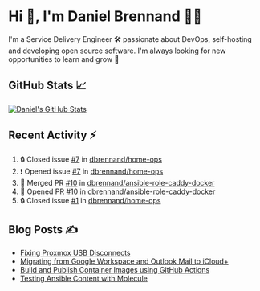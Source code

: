 # Hi 👋, I'm Daniel Brennand 👨‍💻

I'm a Service Delivery Engineer 🛠 passionate about DevOps, self-hosting and developing open source software. I'm always looking for new opportunities to learn and grow 🌱

## GitHub Stats 📈

[![Daniel's GitHub Stats](https://github-readme-stats-dbrennand.vercel.app/api?username=dbrennand&show_icons=true&count_private=true&hide_border=true&theme=dark)](https://github.com/anuraghazra/github-readme-stats)

## Recent Activity ⚡

<!--START_SECTION:activity-->
1. 🔒 Closed issue [#7](https://github.com/dbrennand/home-ops/issues/7) in [dbrennand/home-ops](https://github.com/dbrennand/home-ops)
2. ❗ Opened issue [#7](https://github.com/dbrennand/home-ops/issues/7) in [dbrennand/home-ops](https://github.com/dbrennand/home-ops)
3. 🎉 Merged PR [#10](https://github.com/dbrennand/ansible-role-caddy-docker/pull/10) in [dbrennand/ansible-role-caddy-docker](https://github.com/dbrennand/ansible-role-caddy-docker)
4. 💪 Opened PR [#10](https://github.com/dbrennand/ansible-role-caddy-docker/pull/10) in [dbrennand/ansible-role-caddy-docker](https://github.com/dbrennand/ansible-role-caddy-docker)
5. 🔒 Closed issue [#1](https://github.com/dbrennand/home-ops/issues/1) in [dbrennand/home-ops](https://github.com/dbrennand/home-ops)
<!--END_SECTION:activity-->

## Blog Posts ✍

<!-- BLOG-POST-LIST:START -->
- [Fixing Proxmox USB Disconnects](https://danielbrennand.com/blog/proxmox-fix-usb-disconnect/)
- [Migrating from Google Workspace and Outlook Mail to iCloud+](https://danielbrennand.com/blog/google-outlook-to-icloud+/)
- [Build and Publish Container Images using GitHub Actions](https://danielbrennand.com/blog/build-and-publish-container-image-gha/)
- [Testing Ansible Content with Molecule](https://danielbrennand.com/blog/testing-ansible-content/)
<!-- BLOG-POST-LIST:END -->
